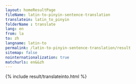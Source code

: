 ```yaml
---
layout: homeResultPage
fileName: latin-to-pinyin-sentence-translation
translatein: latin_to_pinyin
folderName : translate
lang: en
from: la
to: zh
langname: latin-to
permalink: /latin-to-pinyin-sentence-translation/result
sitemap: false
nointernationalization: true
matchurls: en&&zh
---
```

{% include result/translateinto.html %}

<script src="/js/result/translation.js" data-foldername="{{page.folderName}}" data-lang="{{page.lang}}"></script>
